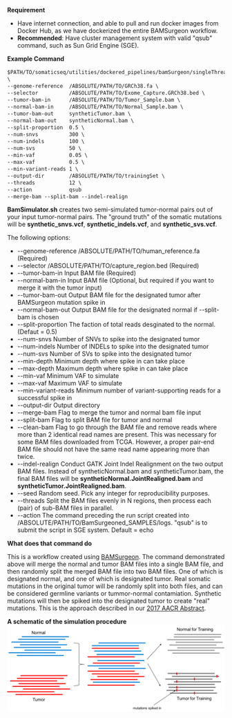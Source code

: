 **Requirement**
* Have internet connection, and able to pull and run docker images from Docker Hub, as we have dockerized the entire BAMSurgeon workflow. 
* **Recommended**: Have cluster management system with valid "qsub" command, such as Sun Grid Engine (SGE).

**Example Command**
```
$PATH/TO/somaticseq/utilities/dockered_pipelines/bamSurgeon/singleThread/BamSimulator.sh \
--genome-reference  /ABSOLUTE/PATH/TO/GRCh38.fa \
--selector          /ABSOLUTE/PATH/TO/Exome_Capture.GRCh38.bed \
--tumor-bam-in      /ABSOLUTE/PATH/TO/Tumor_Sample.bam \
--normal-bam-in     /ABSOLUTE/PATH/TO/Normal_Sample.bam \
--tumor-bam-out     syntheticTumor.bam \
--normal-bam-out    syntheticNormal.bam \
--split-proportion  0.5 \
--num-snvs          300 \
--num-indels        100 \
--num-svs           50 \
--min-vaf           0.05 \
--max-vaf           0.5 \
--min-variant-reads 1 \
--output-dir        /ABSOLUTE/PATH/TO/trainingSet \
--threads           12 \
--action            qsub
--merge-bam --split-bam --indel-realign
```

**BamSimulator.sh** creates two semi-simulated tumor-normal pairs out of your input tumor-normal pairs. The "ground truth" of the somatic mutations will be **synthetic_snvs.vcf**, **synthetic_indels.vcf**, and **synthetic_svs.vcf**.

The following options:
* --genome-reference /ABSOLUTE/PATH/TO/human_reference.fa (Required)
* --selector /ABSOLUTE/PATH/TO/capture_region.bed (Required)
* --tumor-bam-in Input BAM file (Required)
* --normal-bam-in Input BAM file (Optional, but required if you want to merge it with the tumor input)
* --tumor-bam-out Output BAM file for the designated tumor after BAMSurgeon mutation spike in
* --normal-bam-out Output BAM file for the designated normal if --split-bam is chosen
* --split-proportion The faction of total reads desginated to the normal. (Defaut = 0.5)
* --num-snvs Number of SNVs to spike into the designated tumor
* --num-indels Number of INDELs to spike into the designated tumor
* --num-svs Number of SVs to spike into the designated tumor
* --min-depth Minimum depth where spike in can take place
* --max-depth Maximum depth where spike in can take place
* --min-vaf Minimum VAF to simulate
* --max-vaf Maximum VAF to simulate
* --min-variant-reads Minimum number of variant-supporting reads for a successful spike in
* --output-dir Output directory
* --merge-bam Flag to merge the tumor and normal bam file input
* --split-bam Flag to split BAM file for tumor and normal
* --clean-bam Flag to go through the BAM file and remove reads where more than 2 identical read names are present. This was necessary for some BAM files downloaded from TCGA. However, a proper pair-end BAM file should not have the same read name appearing more than twice.
* --indel-realign Conduct GATK Joint Indel Realignment on the two output BAM files. Instead of syntheticNormal.bam and syntheticTumor.bam, the final BAM files will be **syntheticNormal.JointRealigned.bam** and **syntheticTumor.JointRealigned.bam**.
* --seed Random seed. Pick any integer for reproducibility purposes.
* --threads Split the BAM files evenly in N regions, then process each (pair) of sub-BAM files in parallel. 
* --action The command preceding the run script created into /ABSOLUTE/PATH/TO/BamSurgeoned_SAMPLES/logs. "qsub" is to submit the script in SGE system. Default = echo

**What does that command do**

This is a workflow created using [BAMSurgeon](https://github.com/adamewing/bamsurgeon). 
The command demonstrated above will merge the normal and tumor BAM files into a single BAM file, and then randomly split the merged BAM file into two BAM files. 
One of which is designated normal, and one of which is designated tumor. 
Real somatic mutations in the original tumor will be randomly split into both files, and can be considered germline variants or tummor-normal contamiation. 
Synthetic mutations will then be spiked into the designated tumor to create "real" mutations.
This is the approach described in our [2017 AACR Abstract](http://dx.doi.org/10.1158/1538-7445.AM2017-386). 

<b>A schematic of the simulation procedure</b>
  ![Onkoinsight Simulation](../onkoinsight_sim.png)
